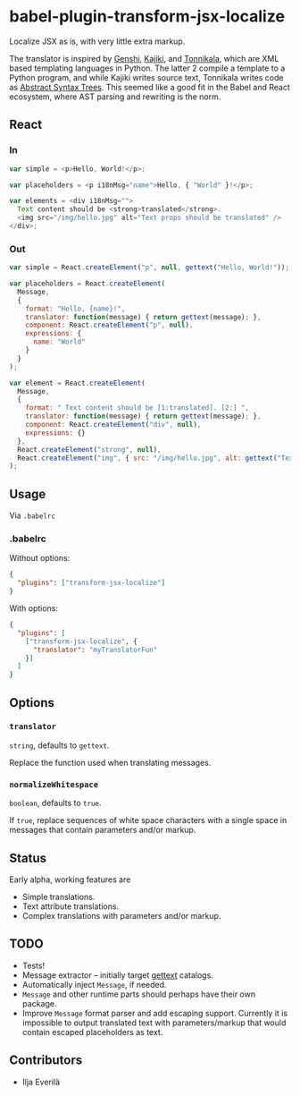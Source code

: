 # babel-plugin-transform-jsx-localize

Localize JSX as is, with very little extra markup.

The translator is inspired by [Genshi][1], [Kajiki][2], and [Tonnikala][3],
which are XML based templating languages in Python. The latter 2 compile a
template to a Python program, and while Kajiki writes source text, Tonnikala
writes code as [Abstract Syntax Trees][4]. This seemed like a good fit in the
Babel and React ecosystem, where AST parsing and rewriting is the norm.

## React

### In

```javascript
var simple = <p>Hello, World!</p>;

var placeholders = <p i18nMsg="name">Hello, { "World" }!</p>;

var elements = <div i18nMsg="">
  Text content should be <strong>translated</strong>.
  <img src="/img/hello.jpg" alt="Text props should be translated" />
</div>;
```

### Out

```javascript
var simple = React.createElement("p", null, gettext("Hello, World!"));

var placeholders = React.createElement(
  Message,
  {
    format: "Hello, {name}!",
    translator: function(message) { return gettext(message); },
    component: React.createElement("p", null),
    expressions: {
      name: "World"
    }
  }
);

var element = React.createElement(
  Message,
  {
    format: " Text content should be [1:translated]. [2:] ",
    translator: function(message) { return gettext(message); },
    component: React.createElement("div", null),
    expressions: {}
  },
  React.createElement("strong", null),
  React.createElement("img", { src: "/img/hello.jpg", alt: gettext("Text props should be translated") })
);
```

## Usage

Via `.babelrc`

### .babelrc

Without options:

```json
{
  "plugins": ["transform-jsx-localize"]
}
```

With options:

```json
{
  "plugins": [
    ["transform-jsx-localize", {
      "translator": "myTranslatorFun"
    }]
  ]
}
```

## Options

### `translator`

`string`, defaults to `gettext`.

Replace the function used when translating messages.

### `normalizeWhitespace`

`boolean`, defaults to `true`.

If `true`, replace sequences of white space characters with a single space in
messages that contain parameters and/or markup.

## Status

Early alpha, working features are

- Simple translations.
- Text attribute translations.
- Complex translations with parameters and/or markup.

## TODO

- Tests!
- Message extractor – initially target [gettext][5] catalogs.
- Automatically inject `Message`, if needed.
- `Message` and other runtime parts should perhaps have their own package.
- Improve `Message` format parser and add escaping support. Currently it is
  impossible to output translated text with parameters/markup that would
  contain escaped placeholders as text.

## Contributors

- Ilja Everilä

  [1]: https://pythonhosted.org/Genshi/
  [2]: https://pythonhosted.org/Kajiki/
  [3]: https://github.com/tetframework/Tonnikala/
  [4]: https://en.wikipedia.org/wiki/Abstract_syntax_tree
  [5]: https://en.wikipedia.org/wiki/Gettext
